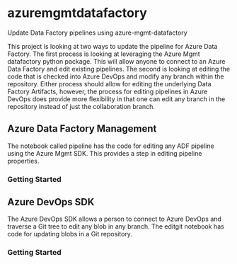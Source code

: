 # azuremgmtdatafactory

Update Data Factory pipelines using azure-mgmt-datafactory

This project is looking at two ways to update the pipeline for Azure Data Factory. The first process is looking at leveraging the Azure Mgmt datafactory python package. This will allow anyone to connect to an Azure Data Factory and edit existing pipelines.  The second is looking at editing the code that is checked into Azure DevOps and modify any branch within the repository. Either process should allow for editing the underlying Data Factory Artifacts, however, the process for editing pipelines in Azure DevOps does provide more flexibility in that one can edit any branch in the repository instead of just the collaboration branch.

## Azure Data Factory Management

The notebook called pipeline has the code for editing any ADF pipeline using the Azure Mgmt SDK. This provides a step in editing pipeline properties.

### Getting Started

## Azure DevOps SDK

The Azure DevOps SDK allows a person to connect to Azure DevOps and traverse a Git tree to edit any blob in any branch. The editgit notebook has code for updating blobs in a Git repository.

### Getting Started
